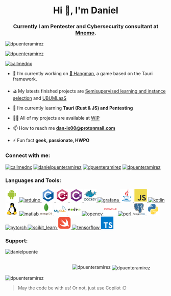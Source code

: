 <h1 align="center">Hi 👋, I'm Daniel</h1>
<h3 align="center">Currently I am Pentester and Cybersecurity consultant at <a href="https://www.mnemo.com">Mnemo</a>.</h3>

<p align="left"> <img src="https://komarev.com/ghpvc/?username=dpuenteramirez&label=Profile%20views&color=0e75b6&style=flat" alt="dpuenteramirez" /> </p>

<p align="left"> <a href="https://github.com/ryo-ma/github-profile-trophy"><img src="https://github-profile-trophy.vercel.app/?username=dpuenteramirez" alt="dpuenteramirez" /></a> </p>

<p align="left"> <a href="https://twitter.com/callmednx" target="blank"><img src="https://img.shields.io/twitter/follow/callmednx?logo=twitter&style=for-the-badge" alt="callmednx" /></a> </p>

- 🔭 I’m currently working on [👾 Hangman](https://github.com/dpuenteramirez/Hangman-App), a game based on the Tauri framework.

- ⛳ My latests finished projects are [Semisupervised learning and instance selection](https://github.com/dpuenteramirez/Semisupervised-learning-and-instance-selection-methods) and [UBUMLaaS](https://github.com/dpuenteramirez/UBUMLaaS)

- 🌱 I’m currently learning **Tauri (Rust & JS) and Pentesting**

- 👨‍💻 All of my projects are available at [WIP](WIP)

- 📫 How to reach me **dan-ix00@protonmail.com**

- ⚡ Fun fact **geek, passionate, HWPO**

<h3 align="left">Connect with me:</h3>
<p align="left">
<a href="https://twitter.com/callmednx" target="blank"><img align="center" src="https://raw.githubusercontent.com/rahuldkjain/github-profile-readme-generator/master/src/images/icons/Social/twitter.svg" alt="callmednx" height="30" width="40" /></a>
<a href="https://linkedin.com/in/danielpuenteramirez" target="blank"><img align="center" src="https://raw.githubusercontent.com/rahuldkjain/github-profile-readme-generator/master/src/images/icons/Social/linked-in-alt.svg" alt="danielpuenteramirez" height="30" width="40" /></a>
<a href="https://www.hackerrank.com/dpuenteramirez" target="blank"><img align="center" src="https://raw.githubusercontent.com/rahuldkjain/github-profile-readme-generator/master/src/images/icons/Social/hackerrank.svg" alt="dpuenteramirez" height="30" width="40" /></a>
<a href="https://www.leetcode.com/dpuenteramirez" target="blank"><img align="center" src="https://raw.githubusercontent.com/rahuldkjain/github-profile-readme-generator/master/src/images/icons/Social/leet-code.svg" alt="dpuenteramirez" height="30" width="40" /></a>
</p>

<h3 align="left">Languages and Tools:</h3>
<p align="left"> <a href="https://developer.android.com" target="_blank"> <img src="https://raw.githubusercontent.com/devicons/devicon/master/icons/android/android-original-wordmark.svg" alt="android" width="40" height="40"/> </a> <a href="https://www.arduino.cc/" target="_blank"> <img src="https://cdn.worldvectorlogo.com/logos/arduino-1.svg" alt="arduino" width="40" height="40"/> </a> <a href="https://www.cprogramming.com/" target="_blank"> <img src="https://raw.githubusercontent.com/devicons/devicon/master/icons/c/c-original.svg" alt="c" width="40" height="40"/> </a> <a href="https://www.w3schools.com/cpp/" target="_blank"> <img src="https://raw.githubusercontent.com/devicons/devicon/master/icons/cplusplus/cplusplus-original.svg" alt="cplusplus" width="40" height="40"/> </a> <a href="https://www.w3schools.com/cs/" target="_blank"> <img src="https://raw.githubusercontent.com/devicons/devicon/master/icons/csharp/csharp-original.svg" alt="csharp" width="40" height="40"/> </a> <a href="https://www.docker.com/" target="_blank"> <img src="https://raw.githubusercontent.com/devicons/devicon/master/icons/docker/docker-original-wordmark.svg" alt="docker" width="40" height="40"/> </a> <a href="https://grafana.com" target="_blank"> <img src="https://www.vectorlogo.zone/logos/grafana/grafana-icon.svg" alt="grafana" width="40" height="40"/> </a> <a href="https://www.java.com" target="_blank"> <img src="https://raw.githubusercontent.com/devicons/devicon/master/icons/java/java-original.svg" alt="java" width="40" height="40"/> </a> <a href="https://developer.mozilla.org/en-US/docs/Web/JavaScript" target="_blank"> <img src="https://raw.githubusercontent.com/devicons/devicon/master/icons/javascript/javascript-original.svg" alt="javascript" width="40" height="40"/> </a> <a href="https://kotlinlang.org" target="_blank"> <img src="https://www.vectorlogo.zone/logos/kotlinlang/kotlinlang-icon.svg" alt="kotlin" width="40" height="40"/> </a> <a href="https://www.linux.org/" target="_blank"> <img src="https://raw.githubusercontent.com/devicons/devicon/master/icons/linux/linux-original.svg" alt="linux" width="40" height="40"/> </a> <a href="https://www.mathworks.com/" target="_blank"> <img src="https://upload.wikimedia.org/wikipedia/commons/2/21/Matlab_Logo.png" alt="matlab" width="40" height="40"/> </a> <a href="https://www.mongodb.com/" target="_blank"> <img src="https://raw.githubusercontent.com/devicons/devicon/master/icons/mongodb/mongodb-original-wordmark.svg" alt="mongodb" width="40" height="40"/> </a> <a href="https://www.mysql.com/" target="_blank"> <img src="https://raw.githubusercontent.com/devicons/devicon/master/icons/mysql/mysql-original-wordmark.svg" alt="mysql" width="40" height="40"/> </a> <a href="https://nodejs.org" target="_blank"> <img src="https://raw.githubusercontent.com/devicons/devicon/master/icons/nodejs/nodejs-original-wordmark.svg" alt="nodejs" width="40" height="40"/> </a> <a href="https://opencv.org/" target="_blank"> <img src="https://www.vectorlogo.zone/logos/opencv/opencv-icon.svg" alt="opencv" width="40" height="40"/> </a> <a href="https://www.oracle.com/" target="_blank"> <img src="https://raw.githubusercontent.com/devicons/devicon/master/icons/oracle/oracle-original.svg" alt="oracle" width="40" height="40"/> </a> <a href="https://www.perl.org/" target="_blank"> <img src="https://api.iconify.design/logos-perl.svg" alt="perl" width="40" height="40"/> </a> <a href="https://www.postgresql.org" target="_blank"> <img src="https://raw.githubusercontent.com/devicons/devicon/master/icons/postgresql/postgresql-original-wordmark.svg" alt="postgresql" width="40" height="40"/> </a> <a href="https://www.python.org" target="_blank"> <img src="https://raw.githubusercontent.com/devicons/devicon/master/icons/python/python-original.svg" alt="python" width="40" height="40"/> </a> <a href="https://pytorch.org/" target="_blank"> <img src="https://www.vectorlogo.zone/logos/pytorch/pytorch-icon.svg" alt="pytorch" width="40" height="40"/> </a> <a href="https://scikit-learn.org/" target="_blank"> <img src="https://upload.wikimedia.org/wikipedia/commons/0/05/Scikit_learn_logo_small.svg" alt="scikit_learn" width="40" height="40"/> </a> <a href="https://developer.apple.com/swift/" target="_blank"> <img src="https://raw.githubusercontent.com/devicons/devicon/master/icons/swift/swift-original.svg" alt="swift" width="40" height="40"/> </a> <a href="https://www.tensorflow.org" target="_blank"> <img src="https://www.vectorlogo.zone/logos/tensorflow/tensorflow-icon.svg" alt="tensorflow" width="40" height="40"/> </a> <a href="https://www.typescriptlang.org/" target="_blank"> <img src="https://raw.githubusercontent.com/devicons/devicon/master/icons/typescript/typescript-original.svg" alt="typescript" width="40" height="40"/> </a> </p>

<h3 align="left">Support:</h3>
<p><a href="https://www.buymeacoffee.com/danielpuente"> <img align="left" src="https://cdn.buymeacoffee.com/buttons/v2/default-yellow.png" height="50" width="210" alt="danielpuente" /></a></p><br><br>

<p><img align="left" src="https://github-readme-stats.vercel.app/api/top-langs?username=dpuenteramirez&show_icons=true&locale=en&layout=compact" alt="dpuenteramirez" /></p>

<p>&nbsp;<img align="center" src="https://github-readme-stats.vercel.app/api?username=dpuenteramirez&show_icons=true&locale=en" alt="dpuenteramirez" /></p>

<p><img align="center" src="https://github-readme-streak-stats.herokuapp.com/?user=dpuenteramirez&" alt="dpuenteramirez" /></p>




>May the code be with us! Or not, just use Copilot :D

